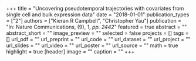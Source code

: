 +++
title = "Uncovering pseudotemporal trajectories with covariates from single cell and bulk expression data"
date = "2018-01-01"
publication_types = ["2"]
authors = ["Kieran R Campbell", "Christopher Yau"]
publication = "In: Nature Communications, (9), 1, _pp. 2442_"
featured = true
abstract = ""
abstract_short = ""
image_preview = ""
selected = false
projects = []
tags = []
url_pdf = ""
url_preprint = ""
url_code = ""
url_dataset = ""
url_project = ""
url_slides = ""
url_video = ""
url_poster = ""
url_source = ""
math = true
highlight = true
[header]
image = ""
caption = ""
+++
